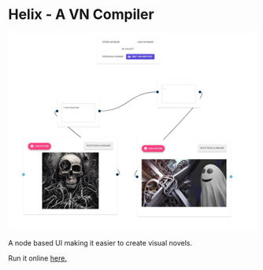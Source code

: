 ﻿# Helix - A VN Compiler

![](screenie.jpg)

A node based UI making it easier to create visual novels.

Run it online [here.](https://agreeable-pond-038089503.3.azurestaticapps.net)
